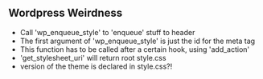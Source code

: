 ## Wordpress Weirdness

- Call 'wp_enqueue_style' to 'enqueue' stuff to header
- The first argument of 'wp_enqueue_style' is just the id for the meta tag
- This function has to be called after a certain hook, using 'add_action'
- 'get_stylesheet_uri' will return root style.css
- version of the theme is declared in style.css?!